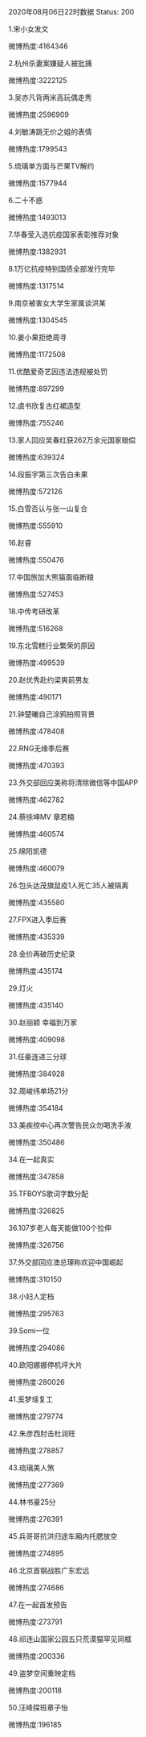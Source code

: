 2020年08月06日22时数据
Status: 200

1.宋小女发文

微博热度:4164346

2.杭州杀妻案嫌疑人被批捕

微博热度:3222125

3.吴亦凡背两米高玩偶走秀

微博热度:2596909

4.刘敏涛跳无价之姐的表情

微博热度:1799543

5.琉璃单方面与芒果TV解约

微博热度:1577944

6.二十不惑

微博热度:1493013

7.华春莹入选抗疫国家表彰推荐对象

微博热度:1382931

8.1万亿抗疫特别国债全部发行完毕

微博热度:1317514

9.南京被害女大学生家属谈洪某

微博热度:1304545

10.姜小果拒绝周寻

微博热度:1172508

11.优酷爱奇艺因违法违规被处罚

微博热度:897299

12.虞书欣复古红裙造型

微博热度:755246

13.家人回应吴春红获262万余元国家赔偿

微博热度:639324

14.段振宇第三次告白未果

微博热度:572126

15.白雪否认与张一山复合

微博热度:555910

16.赵睿

微博热度:550476

17.中国旅加大熊猫面临断粮

微博热度:527453

18.中传考研改革

微博热度:516268

19.东北雪糕行业繁荣的原因

微博热度:499539

20.赵优秀赴约梁爽前男友

微博热度:490171

21.钟楚曦自己涂鸦拍照背景

微博热度:478408

22.RNG无缘季后赛

微博热度:470393

23.外交部回应美称将清除微信等中国APP

微博热度:462782

24.蔡徐坤MV 章若楠

微博热度:460574

25.绵阳凯德

微博热度:460079

26.包头达茂旗鼠疫1人死亡35人被隔离

微博热度:435580

27.FPX进入季后赛

微博热度:435339

28.金价再破历史纪录

微博热度:435174

29.灯火

微博热度:435140

30.赵丽颖 幸福到万家

微博热度:409098

31.任豪连进三分球

微博热度:384928

32.周峻纬单场21分

微博热度:354184

33.美疾控中心再次警告民众勿喝洗手液

微博热度:350486

34.在一起真实

微博热度:347858

35.TFBOYS歌词字数分配

微博热度:326825

36.107岁老人每天能做100个拉伸

微博热度:326756

37.外交部回应澳总理称欢迎中国崛起

微博热度:310150

38.小妇人定档

微博热度:295763

39.Somi一位

微博热度:294086

40.欧阳娜娜停机坪大片

微博热度:280026

41.奚梦瑶复工

微博热度:279774

42.朱彦西肘击杜润旺

微博热度:278857

43.琉璃美人煞

微博热度:277369

44.林书豪25分

微博热度:276391

45.兵哥哥抗洪归途车厢内托腮放空

微博热度:274895

46.北京首钢战胜广东宏远

微博热度:274686

47.在一起首发预告

微博热度:273791

48.祁连山国家公园五只荒漠猫罕见同框

微博热度:200336

49.盗梦空间重映定档

微博热度:200118

50.汪峰探班章子怡

微博热度:196185


